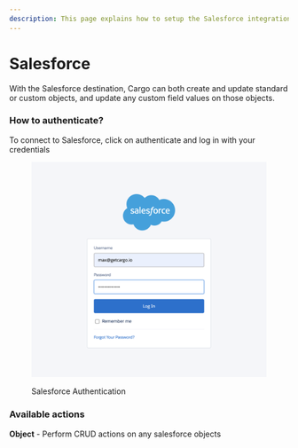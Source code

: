 ```yaml
---
description: This page explains how to setup the Salesforce integration on Cargo.
---
```


# Salesforce

With the Salesforce destination, Cargo can both create and update standard or custom objects, and update any custom field values on those objects.

### How to authenticate?

To connect to Salesforce, click on authenticate and log in with your credentials

<figure><img src="../.gitbook/assets/screenshot_1 (3).png" alt=""><figcaption><p>Salesforce Authentication</p></figcaption></figure>

### Available actions

**Object** - Perform CRUD actions on any salesforce objects
